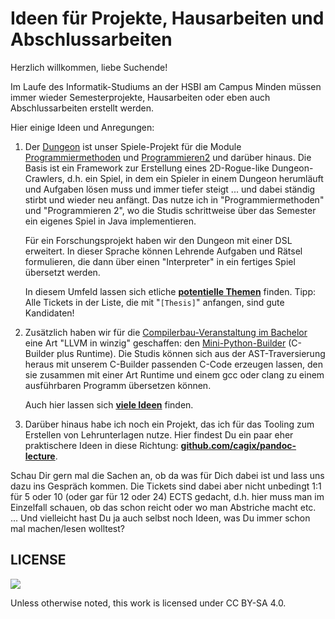 # Ideen für Projekte, Hausarbeiten und Abschlussarbeiten

Herzlich willkommen, liebe Suchende!

Im Laufe des Informatik-Studiums an der HSBI am Campus Minden müssen immer wieder Semesterprojekte, Hausarbeiten oder eben auch Abschlussarbeiten erstellt werden.

Hier einige Ideen und Anregungen:

1.  Der [Dungeon](https://github.com/Dungeon-CampusMinden/Dungeon) ist unser Spiele-Projekt für die Module [Programmiermethoden](https://github.com/Programmiermethoden-CampusMinden/PM-Lecture) und [Programmieren2](https://github.com/Programmiermethoden-CampusMinden/Prog2-Lecture) und darüber hinaus. Die Basis ist ein Framework zur Erstellung eines 2D-Rogue-like Dungeon-Crawlers, d.h. ein Spiel, in dem ein Spieler in einem Dungeon herumläuft und Aufgaben lösen muss und immer tiefer steigt ... und dabei ständig stirbt und wieder neu anfängt. Das nutze ich in "Programmiermethoden" und "Programmieren 2", wo die Studis schrittweise über das Semester ein eigenes Spiel in Java implementieren.

    Für ein Forschungsprojekt haben wir den Dungeon mit einer DSL erweitert. In dieser Sprache können Lehrende Aufgaben und Rätsel formulieren, die dann über einen "Interpreter" in ein fertiges Spiel übersetzt werden.

    In diesem Umfeld lassen sich etliche [**potentielle Themen**](https://github.com/Dungeon-CampusMinden/Dungeon/discussions/categories/ideas?discussions_q=is%3Aopen+category%3AIdeas+label%3Athesis) finden. Tipp: Alle Tickets in der Liste, die mit "`[Thesis]`" anfangen, sind gute Kandidaten!


2.  Zusätzlich haben wir für die [Compilerbau-Veranstaltung im Bachelor](https://github.com/Compiler-CampusMinden/CB-Vorlesung-Bachelor) eine Art "LLVM in winzig" geschaffen: den [Mini-Python-Builder](https://github.com/Compiler-CampusMinden/Mini-Python-Builder) (C-Builder plus Runtime). Die Studis können sich aus der AST-Traversierung heraus mit unserem C-Builder passenden C-Code erzeugen lassen, den sie zusammen mit einer Art Runtime und einem gcc oder clang zu einem ausführbaren Programm übersetzen können.

    Auch hier lassen sich [**viele Ideen**](https://github.com/Compiler-CampusMinden/Mini-Python-Builder/discussions/categories/ideas?discussions_q=is%3Aopen+category%3AIdeas+label%3Athesis) finden.


3.  Darüber hinaus habe ich noch ein Projekt, das ich für das Tooling zum Erstellen von Lehrunterlagen nutze. Hier findest Du ein paar eher praktischere Ideen in diese Richtung: [**github.com/cagix/pandoc-lecture**](https://github.com/cagix/pandoc-lecture/discussions/categories/ideas?discussions_q=is%3Aopen+category%3AIdeas+label%3Athesis).


Schau Dir gern mal die Sachen an, ob da was für Dich dabei ist und lass uns dazu ins Gespräch kommen. Die Tickets sind dabei aber nicht unbedingt 1:1 für 5 oder 10 (oder gar für 12 oder 24) ECTS gedacht, d.h. hier muss man im Einzelfall schauen, ob das schon reicht oder wo man Abstriche macht etc. ... Und vielleicht hast Du ja auch selbst noch Ideen, was Du immer schon mal machen/lesen wolltest?






## LICENSE
![](https://licensebuttons.net/l/by-sa/4.0/88x31.png)

Unless otherwise noted, this work is licensed under CC BY-SA 4.0.
